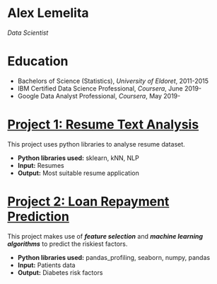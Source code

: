 # Alex Lemelita
*Data Scientist*

# Education
* Bachelors of Science (Statistics), *University of Eldoret*, 2011-2015
* IBM Certified Data Science Professional, *Coursera*, June 2019-
* Google Data Analyst Professional, *Coursera*, May 2019-

# [Project 1: Resume Text Analysis](http://github.com/alexlemelita/text-analysis)

This project uses python libraries to analyse resume dataset.
* **Python libraries used:** sklearn, kNN, NLP
* **Input:** Resumes 
* **Output:** Most suitable resume application

# [Project 2: Loan Repayment Prediction](http://github.com/alexlemelita/loan-prediction-AV)

This project makes use of ***feature selection*** and ***machine learning algorithms*** to predict the riskiest factors.
* **Python libraries used:** pandas_profiling, seaborn, numpy, pandas
* **Input:** Patients data
* **Output:** Diabetes risk factors
